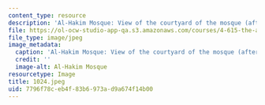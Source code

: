 ```yaml
---
content_type: resource
description: 'Al-Hakim Mosque: View of the courtyard of the mosque (after restoration).'
file: https://ol-ocw-studio-app-qa.s3.amazonaws.com/courses/4-615-the-architecture-of-cairo-spring-2002/7796f78ceb4f83b6973ad9a674f14b00_1024.jpeg
file_type: image/jpeg
image_metadata:
  caption: 'Al-Hakim Mosque: View of the courtyard of the mosque (after restoration).'
  credit: ''
  image-alt: Al-Hakim Mosque
resourcetype: Image
title: 1024.jpeg
uid: 7796f78c-eb4f-83b6-973a-d9a674f14b00
---
```

